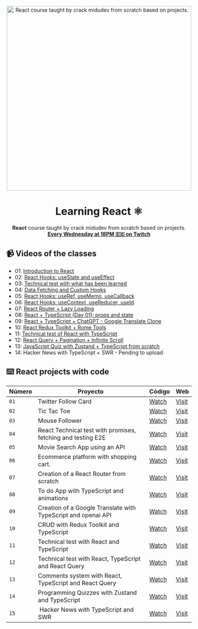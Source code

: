 <div align="center">

<img alt="React course taught by crack midudev from scratch based on projects." src="https://user-images.githubusercontent.com/1561955/212888793-fd719e58-b0c2-4d03-9c55-38e3e79ebc17.png" width="500" />

# Learning React ⚛️

**React** course taught by crack midudev from scratch based on projects.
**[Every Wednesday at 18PM 🇪🇸 on Twitch](https://twitch.tv/midudev)**
</div>

## 📹 Videos of the classes

- 01: [Introduction to React](https://www.youtube.com/watch?v=7iobxzd_2wY)
- 02: [React Hooks: useState and useEffect](https://www.youtube.com/watch?v=qkzcjwnueLA&feature=youtu.be)
- 03: [Technical test with what has been learned](https://www.youtube.com/watch?v=XYpadB4VadY&feature=youtu.be)
- 04: [Data Fetching and Custom Hooks](https://youtu.be/x-LcbVw99o8)
- 05: [React Hooks: useRef, useMemo, useCallback](https://youtu.be/GOEiMwDJ3lc)
- 06: [React Hooks: useContext, useReducer, useId](https://www.youtube.com/watch?v=B9tDYAZZxcE)
- 07: [React Router + Lazy Loading](https://www.youtube.com/watch?v=K2NcGYajvY4)
- 08: [React + TypeScript (Day 01): props and state](https://www.youtube.com/watch?v=4lAYfsq-2TE)
- 09: [React + TypeScript + ChatGPT - Google Translate Clone](https://www.youtube.com/watch?v=kZhabulNCUc)
- 10: [React Redux Toolkit + Rome Tools](https://www.youtube.com/watch?v=bEEjuwujbbU)
- 11: [Technical test of React with TypeScript](https://www.youtube.com/watch?v=mNJOWXc83Y4)
- 12: [React Query + Pagination + Infinite Scroll](https://www.youtube.com/watch?v=WKfVjQUa6nE)
- 13: [JavaScript Quiz with Zustand + TypeScript from scratch](https://www.youtube.com/watch?v=p2wF2wRjcN0)
- 14: Hacker News with TypeScript + SWR - Pending to upload

## ⌨️ React projects with code

| Número | Proyecto | Código | Web |
| --- | --- | --- | --- |
| `01` | Twitter Follow Card | [Watch](projects/01-twitter-follow-card/) | [Visit](https://twitter-follow-card-example.surge.sh/) |
| `02` | Tic Tac Toe | [Watch](projects/02-tic-tac-toe/) | [Visit](https://tic-tac-toe-3x3.surge.sh/) |
| `03` | Mouse Follower | [Watch](projects/03-mouse-follower) | [Visit](https://mouse-follower.surge.sh) |
| `04` | React Technical test with promises, fetching and testing E2E | [Watch](projects/04-react-cats-app) | [Visit](https://cats-fact-app.surge.sh/) |
| `05` | Movie Search App using an API | [Watch](projects/05-react-movie-search) | [Visit](https://react-movie-search-engine.surge.sh/) |
| `06` | Ecommerce platform with shopping cart. | [Watch](projects/06-shopping-cart) | [Visit](https://frainer-shopping-cart.surge.sh/) |
| `07` | Creation of a React Router from scratch | [Watch](projects/07-frainer-router) | [Visit](https://www.npmjs.com/package/frainer-router) |
| `08` | To do App with TypeScript and animations | [Watch](projects/08-todo-app-typescript) | [Visit](https://frainer-todo-app.surge.sh/) |
| `09` | Creation of a Google Translate with TypeScript and openai API  | [Watch](projects/09-google-translate-clone/) | [Visit](https://midu-react-09.surge.sh) |
| `10` | CRUD with Redux Toolkit and TypeScript | [Watch](projects/10-crud-redux/) | [Visit](https://midu-react-10.surge.sh) |
| `11` | Technical test with React and TypeScript | [Watch](projects/11-typescript-technical-test/) | [Visit](https://midu-react-11.surge.sh) |
| `12` | Technical test with React, TypeScript and React Query | [Watch](projects/12-typescript-with-react-query/) | [Visit](https://midu-react-11.surge.sh) |
| `13` | Comments system with React, TypeScript and React Query | [Watch](projects/13-comments-react-query) | [Visit](https://midu-react-12.surge.sh) |
| `14` |Programming Quizzes with Zustand and TypeScript | [Watch](projects/14-programming-quizzes-with-zustand/) | [Visit](https://midu-react-13.surge.sh) |
| `15` | Hacker News with TypeScript and SWR | [Watch](projects/115-hacker-news-with-typescript-and-swr) | [Visit](https://midu-react-14.surge.sh) |
